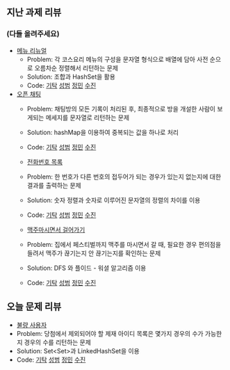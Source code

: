 ## 지난 과제 리뷰
### (다들 올려주세요)

- [메뉴 리뉴얼](https://programmers.co.kr/learn/courses/30/lessons/72411)
  - Problem: 각 코스요리 메뉴의 구성을 문자열 형식으로 배열에 담아 사전 순으로 오름차순 정렬해서 리턴하는 문제
  - Solution: 조합과 HashSet을 활용   
  - Code: [기탁](https://github.com/gitak/Algorithm_Study/blob/master/Sort/Menu.java) [성범](https://github.com/KvngSungBum/CodingTest/blob/master/src/programmers/MenuRenewal.java) [정민](https://github.com/han51361/Algorithm/blob/master/pythonProject/Programmers/KAKAO/MenuRenewer.py) [수진]()
- [오픈 채팅](https://programmers.co.kr/learn/courses/30/lessons/42888)
  - Problem: 채팅방의 모든 기록이 처리된 후, 최종적으로 방을 개설한 사람이 보게되는 메세지를 문자열로 리턴하는 문제
  - Solution: hashMap을 이용하여 중복되는 값을 하나로 처리 
  - Code: [기탁](https://github.com/gitak/Algorithm_Study/blob/master/Implementation/OpenChat.java) [성범](https://github.com/KvngSungBum/CodingTest/blob/master/src/programmers/OpenChatting.java) [정민](https://github.com/han51361/Algorithm/commit/212e8a188603e792f2162bc1b245a9a167091365) [수진]()
  
  - [전화번호 목록](https://www.acmicpc.net/problem/5052)
  - Problem: 한 번호가 다른 번호의 접두어가 되는 경우가 있는지 없는지에 대한 결과를 출력하는 문제
  - Solution: 숫자 정렬과 숫자로 이루어진 문자열의 정렬의 차이를 이용  
  - Code: [기탁](https://github.com/gitak/Algorithm_Study/blob/master/Sort/Back5052.java) [성범](https://github.com/KvngSungBum/CodingTest/blob/master/src/BaekJoon2/PhoneNumberList_5052.java) [정민](https://github.com/han51361/Algorithm/blob/master/pythonProject/collegeBaseClass/callingNumberList.py) [수진]()
  
  - [맥주마시면서 걸어가기](https://www.acmicpc.net/problem/9205)
  - Problem: 집에서 페스티벌까지 맥주를 마시면서 갈 때, 필요한 경우 편의점을 들려서 맥주가 끊기는지 안 끊기는지를 확인하는 문제
  - Solution: DFS 와 플이드 - 워셜 알고리즘 이용
  - Code: [기탁](https://github.com/gitak/Algorithm_Study/blob/master/DFS/Back9205.java) [성범](https://github.com/KvngSungBum/CodingTest/blob/master/src/BaekJoon2/BeerWalking2_9205.java) [정민](https://github.com/han51361/Algorithm/blob/master/pythonProject/dfs%26bfs/WalikingWithBeer.py) [수진]()
  
 
## 오늘 문제 리뷰

 - [불량 사용자](https://programmers.co.kr/learn/courses/30/lessons/64064)
  - Problem: 당첨에서 제외되어야 할 제재 아이디 목록은 몇가지 경우의 수가 가능한 지 경우의 수를 리턴하는 문제
  - Solution: Set<Set<String>>과 LinkedHashSet을 이용   
  - Code: [기탁](https://github.com/gitak/Algorithm_Study/blob/master/DFS/BadUser.java) [성범](https://github.com/KvngSungBum/CodingTest/blob/master/src/programmers/IllegalUser2.java) [정민](https://github.com/han51361/Algorithm/blob/master/pythonProject/Programmers/KAKAO/funkingUser.py) [수진]()
